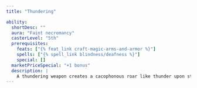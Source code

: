 ```yaml
---
title: "Thundering"

ability:
  shortDesc: ""
  aura: "Faint necromancy"
  casterLevel: "5th"
  prerequisites:
    feats: ["{% feat_link craft-magic-arms-and-armor %}"]
    spells: ["{% spell_link blindness/deafness %}"]
    special: []
  marketPriceSpecial: "+1 bonus"
  description: |
    A thundering weapon creates a cacophonous roar like thunder upon striking a successful critical hit. The sonic energy does not harm the wielder. A thundering weapon deals an extra 1d8 points of sonic damage on a successful critical hit. If the weapon's critical multiplier is &times;3, add an extra 2d8 points of sonic damage instead, and if the multiplier is &times;4, add an extra 3d8 points of sonic damage. Bows, crossbows, and slings so crafted bestow the sonic energy upon their ammunition. Subjects dealt a critical hit by a thundering weapon must make a DC 14 Fortitude save or be deafened permanently.
---
```

